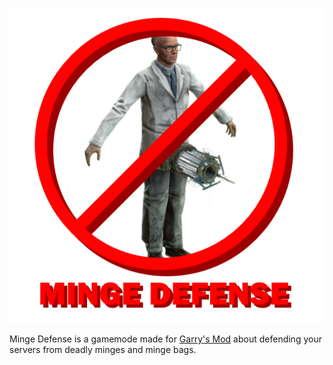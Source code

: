 ![Minge Defense](https://raw.githubusercontent.com/Cryotheus/minge_defense/main/gamemodes/mingedefense/content/materials/minge_defense/gui/logo512.png)

Minge Defense is a gamemode made for [Garry's Mod](https://gmod.facepunch.com/) about defending your servers from deadly minges and minge bags.
